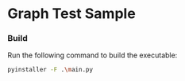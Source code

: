 # Graph Test Sample

### Build

Run the following command to build the executable:

```bash
pyinstaller -F .\main.py
```